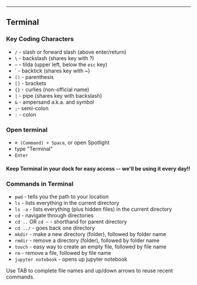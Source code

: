 <hr>

## Terminal

### Key Coding Characters

- `/` - slash or forward slash (above enter/return)
- `\` - backslash (shares key with ?)
- `~` - tilda (upper left, below the `esc` key)
- ` - backtick (shares key with ~)
- `()` - parenthesis
- `[]` - brackets
- `{}` - curlies (non-official name)
- `|` - pipe (shares key with backslash)
- `&` - ampersand a.k.a. and symbol
- `;`- semi-colon
- `:` - colon

### Open terminal
- `⌘ (Command) + Space`, or open Spotlight
- type "Terminal"
- `Enter`

#### Keep Terminal in your dock for easy access -- we'll be using it every day!!

### Commands in Terminal

- `pwd` - tells you the path to your location
- `ls` - lists everything in the current directory
- `ls -a` - lists everything (plus hidden files) in the current directory
- `cd` - navigate through directories
- `cd ..` OR `cd ~` - shorthand for parent directory
- `cd ../` - goes back one directory
- `mkdir` - make a new directory (folder), followed by folder name
- `rmdir` - remove a directory (folder), followed by folder name
- `touch` - easy way to create an empty file, followed by file name
- `rm` - remove a file, followed by file name
- `jupyter notebook` - opens up jupyter notebook

Use TAB to complete file names and up/down arrows to reuse recent commands.